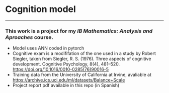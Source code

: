 # Cognition model
<hr>

### This work is a project for my <i> IB  Mathematics: Analysis and Aproaches </i> course.

* Model uses ANN coded in pytorch
* Cognitive exam is a modififation of the one used in a study by Robert Siegler, taken from Siegler, R. S. (1976). Three aspects of cognitive development. Cognitive Psychology, 8(4), 481–520. https://doi.org/10.1016/0010-0285(76)90016-5
* Training data from the University of California at Irvine, avaliable at https://archive.ics.uci.edu/ml/datasets/Balance+Scale
* Project report pdf available in this repo (in Spanish)
